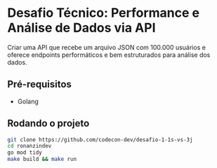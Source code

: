 # Desafio Técnico: Performance e Análise de Dados via API
Criar uma API que recebe um arquivo JSON com 100.000 usuários e oferece endpoints performáticos e bem estruturados para análise dos dados.

## Pré-requisitos
- Golang

## Rodando o projeto
```bash
git clone https://github.com/codecon-dev/desafio-1-1s-vs-3j
cd ronanzindev
go mod tidy
make build && make run
```